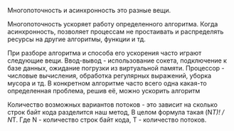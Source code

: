 Многопоточность и асинхронность это разные вещи.

Многопоточность ускоряет работу определенного алгоритма. Когда асинхронность, позволяет процессам не простаивать и распределять ресурсы на другие алгоритмы, функции и тд.

При разборе алгоритма и способа его ускорения часто играют следующие вещи.
Ввод-вывод - использование сокета, подключение к базе данных, ожидание погрузки из виртуальной памяти.
Процессор - числовые вычисления, обработка регулярных выражений, уборка мусора и тд.
В конкретном алгоритме часто всего одна какая-то определенная проблема, решив её, можно ускорить алгоритм

Количество возможных вариантов потоков - это зависит на сколько строк байт кода разделится наш метод, В целом формула такая (N*T)! / N*T. Где N - количество строк байт кода, T - количество потоков. 



